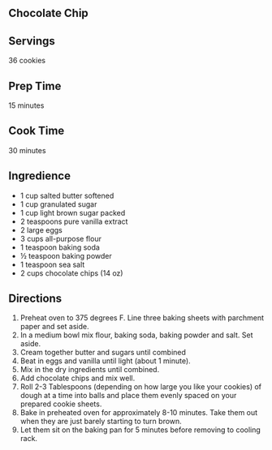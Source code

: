 ## Chocolate Chip

## Servings 

36 cookies 

## Prep Time 

15 minutes 

## Cook Time 

30 minutes 

## Ingredience 
* 1 cup salted butter softened
* 1 cup granulated sugar
* 1 cup light brown sugar packed
* 2 teaspoons pure vanilla extract
* 2 large eggs
* 3 cups all-purpose flour
* 1 teaspoon baking soda
* ½ teaspoon baking powder
* 1 teaspoon sea salt
* 2 cups chocolate chips (14 oz)
## Directions

1. Preheat oven to 375 degrees F. Line three baking sheets with parchment paper and set aside.
2. In a medium bowl mix flour, baking soda, baking powder and salt. Set aside.
3. Cream together butter and sugars until combined
4. Beat in eggs and vanilla until light (about 1 minute).
5. Mix in the dry ingredients until combined.
6. Add chocolate chips and mix well.
7. Roll 2-3 Tablespoons (depending on how large you like your cookies) of dough at a time into balls and place them evenly spaced on your prepared cookie sheets.
8. Bake in preheated oven for approximately 8-10 minutes. Take them out when they are just barely starting to turn brown.
9. Let them sit on the baking pan for 5 minutes before removing to cooling rack.


